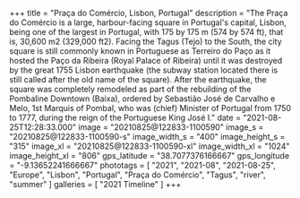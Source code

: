 +++
title = "Praça do Comércio, Lisbon, Portugal"
description = "The Praça do Comércio is a large, harbour-facing square in Portugal's capital, Lisbon, being one of the largest in Portugal, with 175 by 175 m (574 by 574 ft), that is, 30,600 m2 (329,000 ft2). Facing the Tagus (Tejo) to the South, the city square is still commonly known in Portuguese as Terreiro do Paço as it hosted the Paço da Ribeira (Royal Palace of Ribeira) until it was destroyed by the great 1755 Lisbon earthquake (the subway station located there is still called after the old name of the square). After the earthquake, the square was completely remodeled as part of the rebuilding of the Pombaline Downtown (Baixa), ordered by Sebastião José de Carvalho e Melo, 1st Marquis of Pombal, who was (chief) Minister of Portugal from 1750 to 1777, during the reign of the Portuguese King José I."
date = "2021-08-25T12:28:33.000"
image = "20210825@122833-1100590"
image_s = "20210825@122833-1100590-s"
image_width_s = "400"
image_height_s = "315"
image_xl = "20210825@122833-1100590-xl"
image_width_xl = "1024"
image_height_xl = "806"
gps_latitude = "38.7077376166667"
gps_longitude = "-9.13652241666667"
phototags = [ "2021", "2021-08", "2021-08-25", "Europe", "Lisbon", "Portugal", "Praça do Comércio", "Tagus", "river", "summer" ]
galleries = [ "2021 Timeline" ]
+++
